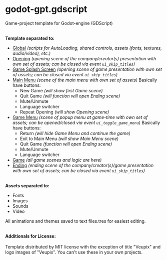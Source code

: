 # godot-gpt.gdscript
Game-project template for Godot-engine (GDScript)

<br/>**Template separated to:**

* [Global](0_Global) _(scripts for AutoLoading, shared controls, assets (fonts, textures, audio/video), etc.)_
* [Opening](1_Opening) _(opening scene of the company/creator(s) presentation with own set of assets; can be closed via event `ui_skip_titles`)_
* [Game Splash Screen](2_GameSplash) _(opening scene of game presentation with own set of assets; can be closed via event `ui_skip_titles`)_
* [Main Menu](3_MainMenu) _(scene of the main menu with own set of assets)_
  Basically have buttons:
  * New Game _(will show first Game scene)_
  * Quit Game _(will function will open Ending scene)_
  * Mute/Unmute
  * Language switcher
  * Repeat Opening _(will show Opening scene)_
* [Game Menu](4_GameMenu) _(scene of popup menu at game-time with own set of assets; can be opened/closed via event `ui_toggle_game_menu`)_
  Basically have buttons:
  * Return _(will hide Game Menu and continue the game)_
  * Exit to Main Menu _(will show Main Menu scene)_
  * Quit Game _(function will open Ending scene)_
  * Mute/Unmute
  * Language switcher
* [Game](5_Game) _(all game scenes and logic are here)_
* [Ending](6_Ending) _(ending scene of the company/creator(s)/game presentation with own set of assets; can be closed via event `ui_skip_titles`)_


<br/>**Assets separated to:**

* Fonts
* Images
* Sounds
* Video

All animations and themes saved to text  files.tres for easiest editing.

<br/>**Additionals for License:**
<br/><br/>Template distributed by MIT license with the exception of title "Veupix" and logo images of "Veupix". You can't use these in your own projects.